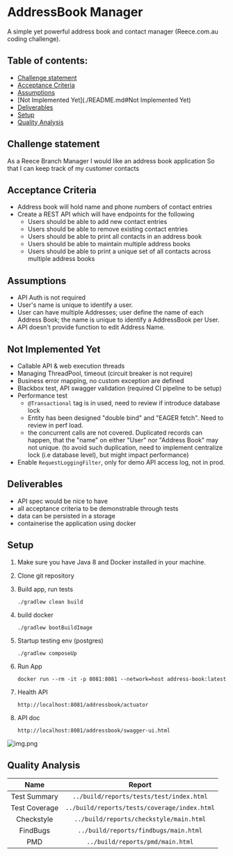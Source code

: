 # AddressBook Manager

A simple yet powerful address book and contact manager (Reece.com.au coding challenge).<br>

## Table of contents:

* [Challenge statement](./README.md#Challenge-statement)
* [Acceptance Criteria](./README.md#Acceptance-Criteria)
* [Assumptions](./README.md#Assumptions)
* [Not Implemented Yet](./README.md#Not Implemented Yet)
* [Deliverables](./README.md#Deliverables)
* [Setup](./README.md#Setup)
* [Quality Analysis](./README.md#Quality-Analysis)

## Challenge statement

As a Reece Branch Manager I would like an address book application So that I can keep track of my customer contacts

## Acceptance Criteria

- Address book will hold name and phone numbers of contact entries
- Create a REST API which will have endpoints for the following
    - Users should be able to add new contact entries
    - Users should be able to remove existing contact entries
    - Users should be able to print all contacts in an address book
    - Users should be able to maintain multiple address books
    - Users should be able to print a unique set of all contacts across multiple address books

## Assumptions

- API Auth is not required
- User's name is unique to identify a user.
- User can have multiple Addresses; user define the name of each Address Book; the name is unique to identify a
  AddressBook per User.
- API doesn't provide function to edit Address Name.

## Not Implemented Yet

- Callable API & web execution threads
- Managing ThreadPool, timeout (circuit breaker is not require)
- Business error mapping, no custom exception are defined
- Blackbox test, API swagger validation (required CI pipeline to be setup)
- Performance test
    - `@Transactional` tag is in used, need to review if introduce database lock
    - Entity has been designed "double bind" and "EAGER fetch". Need to review in perf load.
    - the concurrent calls are not covered. Duplicated records can happen, that the "name" on either "User" nor "Address
      Book" may not unique. (to avoid such duplication, need to implement centralize lock (i.e database level), but
      might impact performance)
- Enable `RequestLoggingFilter`, only for demo API access log, not in prod.

## Deliverables

- API spec would be nice to have
- all acceptance criteria to be demonstrable through tests
- data can be persisted in a storage
- containerise the application using docker

## Setup

1. Make sure you have Java 8 and Docker installed in your machine.
2. Clone git repository
3. Build app, run tests

   ```./gradlew clean build```

4. build docker

   ```./gradlew bootBuildImage```

5. Startup testing env (postgres)

   ```./gradlew composeUp```

6. Run App

   ```docker run --rm -it -p 8081:8081 --network=host address-book:latest```

7. Health API

   ``http://localhost:8081/addressbook/actuator``

8. API doc

   ``http://localhost:8081/addressbook/swagger-ui.html``

![img.png](swagger-ui.png)

## Quality Analysis

|Name|Report|
|:----:|:---:|
|Test Summary|```../build/reports/tests/test/index.html```|
|Test Coverage|```../build/reports/tests/coverage/index.html```|
|Checkstyle|```../build/reports/checkstyle/main.html```|
|FindBugs|```../build/reports/findbugs/main.html```|
|PMD|```../build/reports/pmd/main.html```|
